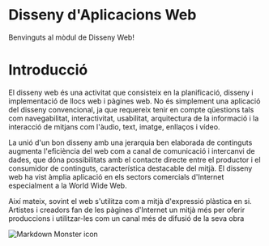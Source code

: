 # Disseny d'Aplicacions Web
Benvinguts al mòdul de Disseny Web!


# Introducció
El disseny web és una activitat que consisteix en la planificació, disseny i implementació de llocs web i pàgines web. No és simplement una aplicació del disseny convencional, ja que requereix tenir en compte qüestions tals com navegabilitat, interactivitat, usabilitat, arquitectura de la informació i la interacció de mitjans com l'àudio, text, imatge, enllaços i vídeo. 

La unió d'un bon disseny amb una jerarquia ben elaborada de continguts augmenta l'eficiència del web com a canal de comunicació i intercanvi de dades, que dóna possibilitats amb el contacte directe entre el productor i el consumidor de continguts, característica destacable del mitjà. El disseny web ha vist àmplia aplicació en els sectors comercials d'Internet especialment a la World Wide Web. 

Així mateix, sovint el web s'utilitza com a mitjà d'expressió plàstica en si. Artistes i creadors fan de les pàgines d'Internet un mitjà més per oferir produccions i utilitzar-les com un canal més de difusió de la seva obra


<img src="/img/disseny.jpg"
     alt="Markdown Monster icon"
     style="float: left; margin-right: 10px;" />